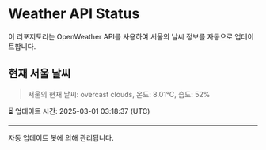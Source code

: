 
# Weather API Status

이 리포지토리는 OpenWeather API를 사용하여 서울의 날씨 정보를 자동으로 업데이트합니다.

## 현재 서울 날씨
> 서울의 현재 날씨: overcast clouds, 온도: 8.01°C, 습도: 52%

⏳ 업데이트 시간: 2025-03-01 03:18:37 (UTC)

---
자동 업데이트 봇에 의해 관리됩니다.

